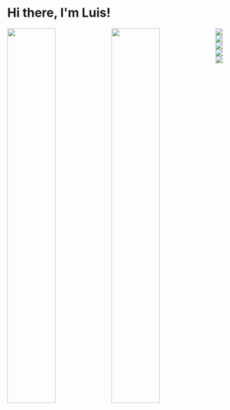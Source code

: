 # Hi there, I'm Luis!

<img align='left' width='47%' src='https://github-readme-stats.vercel.app/api?username=Lutefd&count_private=true&show_icons=true&theme=dracula' />
<img align='left' width='47%' src='https://github-readme-stats.vercel.app/api/top-langs/?username=Lutefd&layout=compact&langs_count=6&exclude_repo=github-readme-stats,loja-de-ch-,Portifolio-Project,Projeto-Trilhas,Grid-Mini-Projects,Card-with-mobile-fallback,sensedia-code-challenge,qr-code-challenge,Freshman-hub&theme=dracula' />
<img align='left' src='https://img.shields.io/badge/javascript-%23323330.svg?style=for-the-badge&logo=javascript&logoColor=%23F7DF1E' />
<img align='left' src='https://img.shields.io/badge/typescript-%23007ACC.svg?style=for-the-badge&logo=typescript&logoColor=white' />
<img align='center' src='https://img.shields.io/badge/Next-black?style=for-the-badge&logo=next.js&logoColor=white'/>
<img align='left' src='https://img.shields.io/badge/react-%2320232a.svg?style=for-the-badge&logo=react&logoColor=%2361DAFB' />
<img align='center' src='https://img.shields.io/badge/tailwindcss-%2338B2AC.svg?style=for-the-badge&logo=tailwind-css&logoColor=white' />
